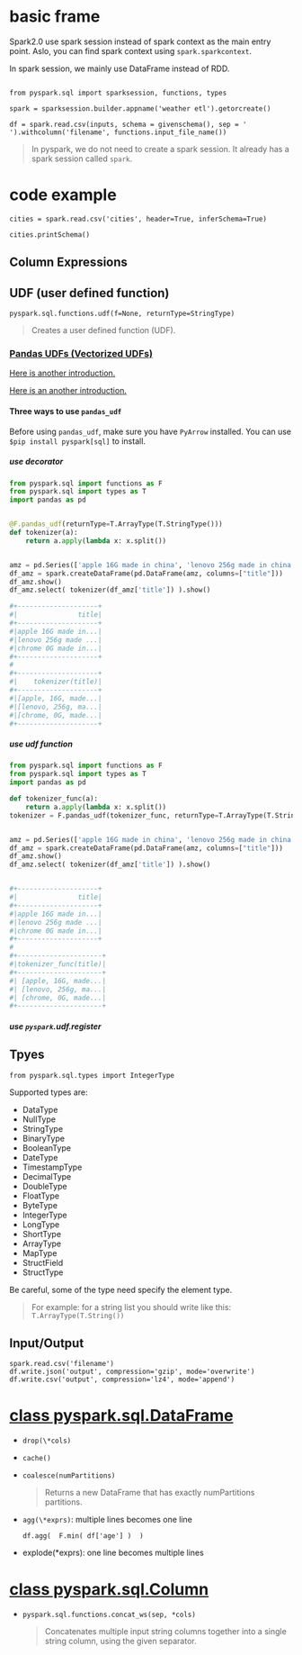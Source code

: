 # basic frame

Spark2.0 use spark session instead of spark context as the main entry point.
Aslo, you can find spark context using `spark.sparkcontext`.

In spark session, we mainly use DataFrame instead of RDD.

```

from pyspark.sql import sparksession, functions, types

spark = sparksession.builder.appname('weather etl').getorcreate()

df = spark.read.csv(inputs, schema = givenschema(), sep = ' ').withcolumn('filename', functions.input_file_name())

```

> In pyspark, we do not need to create a spark session. It already has a spark
> session called `spark`.

# code example
```
cities = spark.read.csv('cities', header=True, inferSchema=True)

cities.printSchema()

```

## Column Expressions

## UDF (user defined function)

`pyspark.sql.functions.udf(f=None, returnType=StringType)`

> Creates a user defined function (UDF).

### [Pandas UDFs (Vectorized UDFs)](https://spark.apache.org/docs/latest/sql-pyspark-pandas-with-arrow.html)

[Here is another introduction.](https://www.jianshu.com/p/87d70918e16e)

[Here is an another introduction.](https://blog.csdn.net/lsshlsw/article/details/79932643)


#### Three ways to use `pandas_udf`

Before using `pandas_udf`, make sure you have `PyArrow` installed.
You can use `$pip install pyspark[sql]` to install.

##### use decorator
```python
from pyspark.sql import functions as F
from pyspark.sql import types as T
import pandas as pd


@F.pandas_udf(returnType=T.ArrayType(T.StringType()))
def tokenizer(a):
    return a.apply(lambda x: x.split())


amz = pd.Series(['apple 16G made in china', 'lenovo 256g made in china', 'chrome 0G made in america'])
df_amz = spark.createDataFrame(pd.DataFrame(amz, columns=["title"]))
df_amz.show()
df_amz.select( tokenizer(df_amz['title']) ).show()

#+--------------------+
#|               title|
#+--------------------+
#|apple 16G made in...|
#|lenovo 256g made ...|
#|chrome 0G made in...|
#+--------------------+
#
#+--------------------+
#|    tokenizer(title)|
#+--------------------+
#|[apple, 16G, made...|
#|[lenovo, 256g, ma...|
#|[chrome, 0G, made...|
#+--------------------+
```
##### use udf function 
```python
from pyspark.sql import functions as F
from pyspark.sql import types as T
import pandas as pd

def tokenizer_func(a):
    return a.apply(lambda x: x.split())
tokenizer = F.pandas_udf(tokenizer_func, returnType=T.ArrayType(T.StringType()) )


amz = pd.Series(['apple 16G made in china', 'lenovo 256g made in china', 'chrome 0G made in america'])
df_amz = spark.createDataFrame(pd.DataFrame(amz, columns=["title"]))
df_amz.show()
df_amz.select( tokenizer(df_amz['title']) ).show()


#+--------------------+
#|               title|
#+--------------------+
#|apple 16G made in...|
#|lenovo 256g made ...|
#|chrome 0G made in...|
#+--------------------+
#
#+---------------------+
#|tokenizer_func(title)|
#+---------------------+
#| [apple, 16G, made...|
#| [lenovo, 256g, ma...|
#| [chrome, 0G, made...|
#+---------------------+
```
##### use `pyspark`.udf.register


## Tpyes

```
from pyspark.sql.types import IntegerType
```
Supported types are: 
* DataType
* NullType
* StringType
* BinaryType
* BooleanType
* DateType
* TimestampType
* DecimalType
* DoubleType
* FloatType
* ByteType
* IntegerType
* LongType
* ShortType
* ArrayType
* MapType
* StructField
* StructType

Be careful, some of the type need specify the element type.
> For example: for a string list you should write like this: `T.ArrayType(T.String())`

## Input/Output

```
spark.read.csv('filename')
df.write.json('output', compression='gzip', mode='overwrite')
df.write.csv('output', compression='lz4', mode='append')
```

# [class pyspark.sql.DataFrame](https://spark.apache.org/docs/latest/api/python/pyspark.sql.html?#pyspark.sql.DataFrame)

+ `drop(\*cols)`

+ `cache()`

+ `coalesce(numPartitions)`
  > Returns a new DataFrame that has exactly numPartitions partitions.

+ `agg(\*exprs)`: multiple lines becomes one line
  ```
  df.agg(  F.min( df['age'] )  )
  ```

+ explode(\*exprs): one line becomes multiple lines

# [class pyspark.sql.Column](https://spark.apache.org/docs/latest/api/python/pyspark.sql.html?#pyspark.sql.Column)

+ `pyspark.sql.functions.concat_ws(sep, *cols)`

   > Concatenates multiple input string columns together into a single string column, using the given separator.



